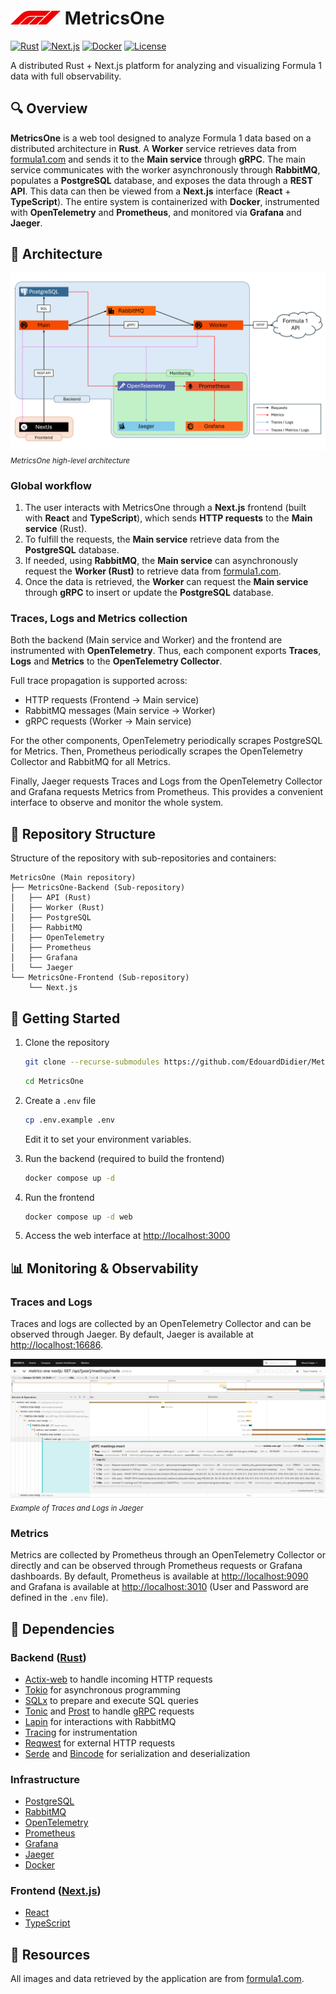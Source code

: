 # <picture><img src="docs/logo.png" width="80em"></picture> MetricsOne

[![Rust](https://img.shields.io/badge/Rust-1.80+-orange.svg)](https://rust-lang.org/)
[![Next.js](https://img.shields.io/badge/Frontend-Next.js-lightgrey.svg)](https://nextjs.org/)
[![Docker](https://img.shields.io/badge/Docker-ready-blue.svg)](https://www.docker.com/)
[![License](https://img.shields.io/badge/license-MIT-green.svg)](LICENSE)

A distributed Rust + Next.js platform for analyzing and visualizing Formula 1 data with full observability.

## 🔍 Overview

**MetricsOne** is a web tool designed to analyze Formula 1 data based on a distributed architecture in **Rust**. 
A **Worker** service retrieves data from [formula1.com](https://formula1.com/) and sends it to the **Main service** through **gRPC**. 
The main service communicates with the worker asynchronously through **RabbitMQ**, populates a **PostgreSQL** database, and exposes the data through a **REST API**.
This data can then be viewed from a **Next.js** interface (**React** + **TypeScript**). 
The entire system is containerized with **Docker**, instrumented with **OpenTelemetry** and **Prometheus**, and monitored via **Grafana** and **Jaeger**.

## 🧰 Architecture

![MetricsOne Architecture](docs/Architecture.png)
<sub>*MetricsOne high-level architecture*</sub>

### Global workflow 

1. The user interacts with MetricsOne through a **Next.js** frontend (built with **React** and **TypeScript**), which sends **HTTP requests** to the **Main service** (Rust).
2. To fulfill the requests, the **Main service** retrieve data from the **PostgreSQL** database.
3. If needed, using **RabbitMQ**, the **Main service** can asynchronously request the **Worker (Rust)** to retrieve data from [formula1.com](https://formula1.com/).
4. Once the data is retrieved, the **Worker** can request the **Main service** through **gRPC** to insert or update the **PostgreSQL** database.

### Traces, Logs and Metrics collection

Both the backend (Main service and Worker) and the frontend are instrumented with **OpenTelemetry**.
Thus, each component exports **Traces**, **Logs** and **Metrics** to the **OpenTelemetry Collector**.

Full trace propagation is supported across:
- HTTP requests (Frontend -> Main service)
- RabbitMQ messages (Main service -> Worker)
- gRPC requests (Worker -> Main service)

For the other components, OpenTelemetry periodically scrapes PostgreSQL for Metrics.
Then, Prometheus periodically scrapes the OpenTelemetry Collector and RabbitMQ for all Metrics.

Finally, Jaeger requests Traces and Logs from the OpenTelemetry Collector and Grafana requests Metrics from Prometheus.
This provides a convenient interface to observe and monitor the whole system.

## 🧱 Repository Structure

Structure of the repository with sub-repositories and containers:
```
MetricsOne (Main repository)
├── MetricsOne-Backend (Sub-repository)
│   ├── API (Rust)
│   ├── Worker (Rust)
│   ├── PostgreSQL
│   ├── RabbitMQ 
│   ├── OpenTelemetry 
│   ├── Prometheus
│   ├── Grafana
│   └── Jaeger
└── MetricsOne-Frontend (Sub-repository)
    └── Next.js
```

## 🚀 Getting Started

1. Clone the repository 
    ```bash
    git clone --recurse-submodules https://github.com/EdouardDidier/MetricsOne.git
    ```
    ```bash
    cd MetricsOne
    ```
2. Create a `.env` file 
    ```bash
    cp .env.example .env
    ```
   Edit it to set your environment variables. 

3. Run the backend (required to build the frontend) 
    ```bash
    docker compose up -d
    ```
4. Run the frontend 
    ```bash
    docker compose up -d web
    ```
5. Access the web interface at [http://localhost:3000](http://localhost:3000)

## 📊 Monitoring & Observability

### Traces and Logs

Traces and logs are collected by an OpenTelemetry Collector and can be observed through Jaeger. 
By default, Jaeger is available at [http://localhost:16686](http://localhost:16686).

![Jaeger Example](docs/ExampleJaeger.png)
<sub>*Example of Traces and Logs in Jaeger*</sub>

### Metrics

Metrics are collected by Prometheus through an OpenTelemetry Collector or directly and can be observed through Prometheus requests or Grafana dashboards.
By default, Prometheus is available at [http://localhost:9090](http://localhost:9090) and Grafana is available at [http://localhost:3010](http://localhost:3010) (User and Password are defined in the `.env` file).

## 🧩 Dependencies

### Backend ([Rust](https://www.rust-lang.org/))

- [Actix-web](https://actix.rs/) to handle incoming HTTP requests
- [Tokio](https://tokio.rs/) for asynchronous programming
- [SQLx](https://github.com/launchbadge/sqlx) to prepare and execute SQL queries
- [Tonic](https://github.com/hyperium/tonic) and [Prost](https://github.com/tokio-rs/prost) to handle [gRPC](https://grpc.io/) requests
- [Lapin](https://github.com/amqp-rs/lapin) for interactions with RabbitMQ
- [Tracing](https://github.com/tokio-rs/tracing) for instrumentation
- [Reqwest](https://github.com/seanmonstar/reqwest) for external HTTP requests
- [Serde](https://serde.rs/) and [Bincode](https://sr.ht/~stygianentity/bincode/) for serialization and deserialization

### Infrastructure

- [PostgreSQL](https://www.postgresql.org/)
- [RabbitMQ](https://www.rabbitmq.com/)
- [OpenTelemetry](https://opentelemetry.io/)
- [Prometheus](https://prometheus.io/)
- [Grafana](https://grafana.com/)
- [Jaeger](https://www.jaegertracing.io/)
- [Docker](https://www.docker.com/)

### Frontend ([Next.js](https://nextjs.org/))

- [React](https://react.dev/)
- [TypeScript](https://www.typescriptlang.org/)

## 📝 Resources

All images and data retrieved by the application are from [formula1.com](https://formula1.com/).

